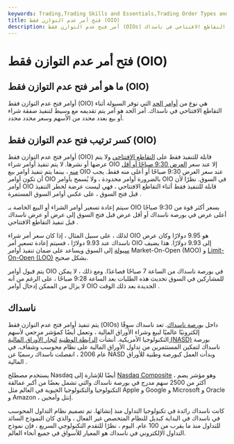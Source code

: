 ```yaml
---
keywords: Trading,Trading Skills and Essentials,Trading Order Types and Processes,Trading Skills,Trading Orders
title: فتح أمر عدم التوازن فقط (OIO)
description: أمر فتح عدم التوازن فقط (OIOs) هو أوامر محدودة توفر السيولة أثناء التقاطع الافتتاحي في ناسداك.
---
```


# فتح أمر عدم التوازن فقط (OIO)
## ما هو أمر فتح عدم التوازن فقط (OIO)

أوامر فتح عدم التوازن فقط (OIO) هي نوع من [أوامر الحد](/limitorder) التي توفر السيولة أثناء التقاطع الافتتاحي في ناسداك. أمر الحد هو أمر يتم تقديمه مع وسيط لتنفيذ صفقة شراء أو بيع بعدد محدد من الأسهم وسعر محدد محدد.

## كسر ترتيب فتح عدم التوازن فقط (OIO)

أوامر فتح عدم التوازن فقط (OIO) قابلة للتنفيذ فقط على [التقاطع الافتتاحي](/opening-cross) ولا يتم عرضها أو نشرها. لا يتم تنفيذ أوامر شراء OIO إلا عند سعر [العرض 9:30 صباحًا أو أقل منه](/bid) ، بينما يتم تنفيذ أوامر بيع OIO عند سعر العرض 9:30 صباحًا أو أعلى منه فقط. يجب أن تكون أوامر OIO بالضرورة أوامر محدودة ، ولا يُسمح بأوامر OIO في السوق. نظرًا لأن أوامر OIO قابلة للتنفيذ فقط أثناء التقاطع الافتتاحي ، فهي ليست عرضة لخطر التنفيذ قبل فتح السوق ، على عكس أوامر السوق المستمرة .

سيتم إعادة تسعير أوامر الشراء أو البيع الخاصة بـ OIO بسعر أكثر قوة من 9:30 صباحًا أعلى عرض في بورصة ناسداك أو أقل عرض قبل فتح السوق إلى عرض أو عرض ناسداك قبل تنفيذ التقاطع الافتتاحي .

لذلك ، على سبيل المثال ، إذا كان سعر أمر شراء OIO هو 9.95 دولارًا وكان عرض ناسداك عند 9.93 دولارًا ، فسيتم إعادة تسعير أمر OIO إلى 9.93 دولارًا. هذا يضيف [سيولة](/liquidity) إلى السوق ويساعد على ضمان تنفيذ أوامر Market-On-Open (MOO) و [Limit-On-Open (LOO)](/limitonopenorder) بشكل صحيح.

يتم قبول أوامر OIO في بورصة ناسداك من الساعة 7 صباحًا فصاعدًا. ومع ذلك ، لا يمكن للمشاركين في السوق تحديث هذه الطلبات بعد الساعة 9:28 صباحًا ، على الرغم من أنه لا يزال من الممكن إدخال أوامر OIO الجديدة بعد ذلك الوقت .

## ناسداك

يتم تنفيذ أوامر فتح عدم التوازن فقط (OIOs) داخل [بورصة ناسداك](/nasdaq). تعد ناسداك سوقًا إلكترونيًا عالميًا لبيع وشراء الأوراق المالية ، وتعمل أيضًا كمؤشر مرجعي لأسهم التكنولوجيا الأمريكية. أنشأت [الرابطة الوطنية](/nasd) [لتجار الأوراق المالية (NASD)](/nasd) بورصة ناسداك لتمكين المستثمرين من تداول الأوراق المالية على نظام محوسب وشفاف. في عام 2006 ، انفصلت ناسداك رسميًا عن NASD وبدأت العمل كبورصة وطنية للأوراق المالية .

يستخدم مصطلح Nasdaq أيضًا للإشارة إلى [Nasdaq Composite](/nasdaqcompositeindex) ، وهو مؤشر يضم أكثر من 2500 سهم مدرج في بورصة ناسداك والتي تشمل بعضًا من أكبر عمالقة التكنولوجيا والتكنولوجيا الحيوية في العالم مثل Apple و Google و Microsoft و Oracle و Amazon ، إنتل وأمجين.

كانت ناسداك رائدة في تكنولوجيا التداول منذ إنشائها. تم تصميم نظام التداول المحوسب في ناسداك في البداية كبديل للنظام المتخصص غير الفعال ، والذي كان النموذج السائد للتداول منذ ما يقرب من 100 عام. اليوم ، نظرًا للتقدم التكنولوجي السريع ، فإن نموذج التداول الإلكتروني في ناسداك هو المعيار للأسواق في جميع أنحاء العالم.

